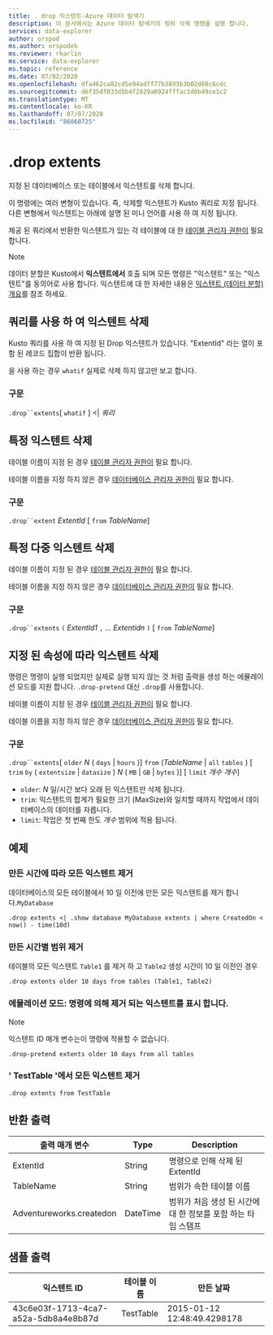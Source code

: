 ```yaml
---
title: . drop 익스텐트-Azure 데이터 탐색기
description: 이 문서에서는 Azure 데이터 탐색기의 범위 삭제 명령을 설명 합니다.
services: data-explorer
author: orspod
ms.author: orspodek
ms.reviewer: rkarlin
ms.service: data-explorer
ms.topic: reference
ms.date: 07/02/2020
ms.openlocfilehash: dfa462ca82cd5e94adff77b3893b3b02d60c6cdc
ms.sourcegitcommit: d6f35df833d5b4f2829a8924fffac1d0b49ce1c2
ms.translationtype: MT
ms.contentlocale: ko-KR
ms.lasthandoff: 07/07/2020
ms.locfileid: "86060725"
---
```

# <a name="drop-extents"></a>.drop extents

지정 된 데이터베이스 또는 테이블에서 익스텐트를 삭제 합니다.

이 명령에는 여러 변형이 있습니다. 즉, 삭제할 익스텐트가 Kusto 쿼리로 지정 됩니다. 다른 변형에서 익스텐트는 아래에 설명 된 미니 언어를 사용 하 여 지정 됩니다.

제공 된 쿼리에서 반환한 익스텐트가 있는 각 테이블에 대 한 [테이블 관리자 권한이](../management/access-control/role-based-authorization.md) 필요 합니다.

> [!NOTE]
> 데이터 분할은 Kusto에서 **익스텐트에서** 호출 되며 모든 명령은 "익스텐트" 또는 "익스텐트"를 동의어로 사용 합니다.
> 익스텐트에 대 한 자세한 내용은 [익스텐트 (데이터 분할) 개요](extents-overview.md)를 참조 하세요.

## <a name="drop-extents-with-a-query"></a>쿼리를 사용 하 여 익스텐트 삭제

Kusto 쿼리를 사용 하 여 지정 된 Drop 익스텐트가 있습니다.
"ExtentId" 라는 열이 포함 된 레코드 집합이 반환 됩니다.

을 사용 하는 경우 `whatif` 실제로 삭제 하지 않고만 보고 합니다.

### <a name="syntax"></a>구문

`.drop``extents`[ `whatif` ] <| *쿼리*

## <a name="drop-a-specific-extent"></a>특정 익스텐트 삭제

테이블 이름이 지정 된 경우 [테이블 관리자 권한이](../management/access-control/role-based-authorization.md) 필요 합니다.

테이블 이름을 지정 하지 않은 경우 [데이터베이스 관리자 권한이](../management/access-control/role-based-authorization.md) 필요 합니다.

### <a name="syntax"></a>구문

`.drop``extent` *ExtentId* [ `from` *TableName*]

## <a name="drop-specific-multiple-extents"></a>특정 다중 익스텐트 삭제

테이블 이름이 지정 된 경우 [테이블 관리자 권한이](../management/access-control/role-based-authorization.md) 필요 합니다.

테이블 이름을 지정 하지 않은 경우 [데이터베이스 관리자 권한이](../management/access-control/role-based-authorization.md) 필요 합니다.

### <a name="syntax"></a>구문

`.drop``extents` `(` *ExtentId1* `,` ... *Extentidn* `)` [ `from` *TableName*]

## <a name="drop-extents-by-specified-properties"></a>지정 된 속성에 따라 익스텐트 삭제

명령은 명령이 실행 되었지만 실제로 실행 되지 않는 것 처럼 출력을 생성 하는 에뮬레이션 모드를 지원 합니다. `.drop-pretend` 대신 `.drop`를 사용합니다.

테이블 이름이 지정 된 경우 [테이블 관리자 권한이](../management/access-control/role-based-authorization.md) 필요 합니다.

테이블 이름을 지정 하지 않은 경우 [데이터베이스 관리자 권한이](../management/access-control/role-based-authorization.md) 필요 합니다.

### <a name="syntax"></a>구문

`.drop``extents`[ `older` *N* ( `days`  |  `hours` )] `from` (*TableName*  |  `all` `tables` ) [ `trim` `by` ( `extentsize`  |  `datasize` ) *N* ( `MB`  |  `GB`  |  `bytes` )] [ `limit` *개수 개수*]

* `older`: *N* 일/시간 보다 오래 된 익스텐트만 삭제 됩니다.
* `trim`: 익스텐트의 합계가 필요한 크기 (MaxSize)와 일치할 때까지 작업에서 데이터베이스의 데이터를 자릅니다.
* `limit`: 작업은 첫 번째 한도 *개수* 범위에 적용 됩니다.

## <a name="examples"></a>예제

### <a name="remove-all-extents-by-time-created"></a>만든 시간에 따라 모든 익스텐트 제거

데이터베이스의 모든 테이블에서 10 일 이전에 만든 모든 익스텐트를 제거 합니다.`MyDatabase`

```kusto
.drop extents <| .show database MyDatabase extents | where CreatedOn < now() - time(10d)
```

### <a name="remove-some-extents-by-time-created"></a>만든 시간별 범위 제거

테이블의 모든 익스텐트 `Table1` 를 제거 하 고 `Table2` 생성 시간이 10 일 이전인 경우

```kusto
.drop extents older 10 days from tables (Table1, Table2)
```

### <a name="emulation-mode-show-which-extents-would-be-removed-by-the-command"></a>에뮬레이션 모드: 명령에 의해 제거 되는 익스텐트를 표시 합니다.

>[!NOTE]
>익스텐트 ID 매개 변수는이 명령에 적용할 수 없습니다.

```kusto
.drop-pretend extents older 10 days from all tables
```

### <a name="remove-all-extents-from-testtable"></a>' TestTable '에서 모든 익스텐트 제거

```kusto
.drop extents from TestTable
```

## <a name="return-output"></a>반환 출력

|출력 매개 변수 |Type |Description 
|---|---|---
|ExtentId |String |명령으로 인해 삭제 된 ExtentId
|TableName |String |범위가 속한 테이블 이름  
|Adventureworks.createdon |DateTime |범위가 처음 생성 된 시간에 대 한 정보를 포함 하는 타임 스탬프
 
## <a name="sample-output"></a>샘플 출력

|익스텐트 ID |테이블 이름 |만든 날짜 
|---|---|---
|43c6e03f-1713-4ca7-a52a-5db8a4e8b87d |TestTable |2015-01-12 12:48:49.4298178
